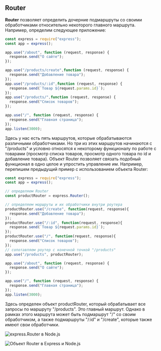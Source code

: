 ## Router

**Router** позволяет определить дочерние подмаршруты со своими обработчиками относительно 
некоторого главного маршрута. Например, определим следующее приложение:

```js
const express = require("express");
const app = express();

app.use("/about", function (request, response) {
  response.send("О сайте");
});

app.use("/products/create",function (request, response) {
  response.send("Добавление товара");
});
app.use("/products/:id",function (request, response) {
  response.send(`Товар ${request.params.id}`);
});
app.use("/products/",function (request, response) {
  response.send("Список товаров");
});

app.use("/", function (request, response) {
  response.send("Главная страница");
});
app.listen(3000);
```

Здесь у нас есть пять маршрутов, которые обрабатываются различными обработчиками. Но три из этих маршрутов начинаются с "/products" и условно 
относятся к некоторому функционалу по работе с товарами (просмотр списка товаров, просмотр одного товара по id и добавление товара). Объект 
Router позволяет связать подобный функционал в одно целое и упростить управление им. Например, перепишем предыдущий пример с использованием объекта Router:

```js
const express = require("express");
const app = express();

// определяем Router
const productRouter = express.Router();

// определяем маршруты и их обработчики внутри роутера
productRouter.use("/create", function(request, response){
  response.send("Добавление товара");
});
productRouter.use("/:id", function(request, response){
  response.send(`Товар ${request.params.id}`);
});
productRouter.use("/", function(request, response){
  response.send("Список товаров");
});
// сопотавляем роутер с конечной точкой "/products"
app.use("/products", productRouter);

app.use("/about", function (request, response) {
  response.send("О сайте");
});

app.use("/", function (request, response) {
  response.send("Главная страница");
});
app.listen(3000);
```

Здесь определен объект productRouter, который обрабатывает все запросы по маршруту "/products". Это главный маршрут. 
Однако в рамках этого маршрута может быть подмаршрут "/" со своим обработчиком, а также подмаршруты "/:id" и "/create", которые также имеют свои 
обработчики.

![express.Router в Node.js](https://metanit.com/web/nodejs/pics/4.18.png)

![Объект Router в Express и Node.js](https://metanit.com/web/nodejs/pics/4.19.png)

